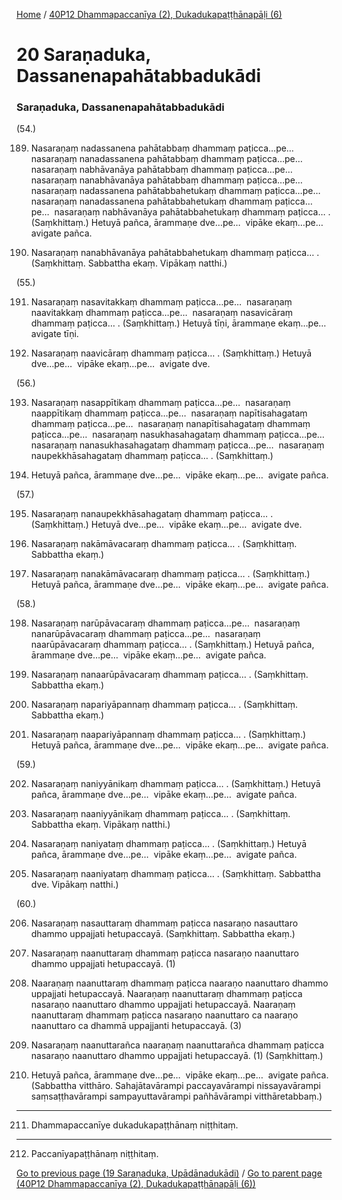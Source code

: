 
[Home](/) / [40P12 Dhammapaccanīya (2), Dukadukapaṭṭhānapāḷi (6)](/tipitaka/40P12.md)

# 20 Saraṇaduka, Dassanenapahātabbadukādi

### Saraṇaduka, Dassanenapahātabbadukādi

(54.)

189. Nasaraṇaṃ nadassanena pahātabbaṃ dhammaṃ paṭicca…pe…  nasaraṇaṃ nanadassanena pahātabbaṃ dhammaṃ paṭicca…pe…  nasaraṇaṃ nabhāvanāya pahātabbaṃ dhammaṃ paṭicca…pe…  nasaraṇaṃ nanabhāvanāya pahātabbaṃ dhammaṃ paṭicca…pe…  nasaraṇaṃ nadassanena pahātabbahetukaṃ dhammaṃ paṭicca…pe…  nasaraṇaṃ nanadassanena pahātabbahetukaṃ dhammaṃ paṭicca…pe…  nasaraṇaṃ nabhāvanāya pahātabbahetukaṃ dhammaṃ paṭicca… . (Saṃkhittaṃ.) Hetuyā pañca, ārammaṇe dve…pe…  vipāke ekaṃ…pe…  avigate pañca.

190. Nasaraṇaṃ nanabhāvanāya pahātabbahetukaṃ dhammaṃ paṭicca… . (Saṃkhittaṃ. Sabbattha ekaṃ. Vipākaṃ natthi.)

(55.)

191. Nasaraṇaṃ nasavitakkaṃ dhammaṃ paṭicca…pe…  nasaraṇaṃ naavitakkaṃ dhammaṃ paṭicca…pe…  nasaraṇaṃ nasavicāraṃ dhammaṃ paṭicca… . (Saṃkhittaṃ.) Hetuyā tīṇi, ārammaṇe ekaṃ…pe…  avigate tīṇi.

192. Nasaraṇaṃ naavicāraṃ dhammaṃ paṭicca… . (Saṃkhittaṃ.) Hetuyā dve…pe…  vipāke ekaṃ…pe…  avigate dve.

(56.)

193. Nasaraṇaṃ nasappītikaṃ dhammaṃ paṭicca…pe…  nasaraṇaṃ naappītikaṃ dhammaṃ paṭicca…pe…  nasaraṇaṃ napītisahagataṃ dhammaṃ paṭicca…pe…  nasaraṇaṃ nanapītisahagataṃ dhammaṃ paṭicca…pe…  nasaraṇaṃ nasukhasahagataṃ dhammaṃ paṭicca…pe…  nasaraṇaṃ nanasukhasahagataṃ dhammaṃ paṭicca…pe…  nasaraṇaṃ naupekkhāsahagataṃ dhammaṃ paṭicca… . (Saṃkhittaṃ.)

194. Hetuyā pañca, ārammaṇe dve…pe…  vipāke ekaṃ…pe…  avigate pañca.

(57.)

195. Nasaraṇaṃ nanaupekkhāsahagataṃ dhammaṃ paṭicca… . (Saṃkhittaṃ.) Hetuyā dve…pe…  vipāke ekaṃ…pe…  avigate dve.

196. Nasaraṇaṃ nakāmāvacaraṃ dhammaṃ paṭicca… . (Saṃkhittaṃ. Sabbattha ekaṃ.)

197. Nasaraṇaṃ nanakāmāvacaraṃ dhammaṃ paṭicca… . (Saṃkhittaṃ.) Hetuyā pañca, ārammaṇe dve…pe…  vipāke ekaṃ…pe…  avigate pañca.

(58.)

198. Nasaraṇaṃ narūpāvacaraṃ dhammaṃ paṭicca…pe…  nasaraṇaṃ nanarūpāvacaraṃ dhammaṃ paṭicca…pe…  nasaraṇaṃ naarūpāvacaraṃ dhammaṃ paṭicca… . (Saṃkhittaṃ.) Hetuyā pañca, ārammaṇe dve…pe…  vipāke ekaṃ…pe…  avigate pañca.

199. Nasaraṇaṃ nanaarūpāvacaraṃ dhammaṃ paṭicca… . (Saṃkhittaṃ. Sabbattha ekaṃ.)

200. Nasaraṇaṃ napariyāpannaṃ dhammaṃ paṭicca… . (Saṃkhittaṃ. Sabbattha ekaṃ.)

201. Nasaraṇaṃ naapariyāpannaṃ dhammaṃ paṭicca… . (Saṃkhittaṃ.) Hetuyā pañca, ārammaṇe dve…pe…  vipāke ekaṃ…pe…  avigate pañca.

(59.)

202. Nasaraṇaṃ naniyyānikaṃ dhammaṃ paṭicca… . (Saṃkhittaṃ.) Hetuyā pañca, ārammaṇe dve…pe…  vipāke ekaṃ…pe…  avigate pañca.

203. Nasaraṇaṃ naaniyyānikaṃ dhammaṃ paṭicca… . (Saṃkhittaṃ. Sabbattha ekaṃ. Vipākaṃ natthi.)

204. Nasaraṇaṃ naniyataṃ dhammaṃ paṭicca… . (Saṃkhittaṃ.) Hetuyā pañca, ārammaṇe dve…pe…  vipāke ekaṃ…pe…  avigate pañca.

205. Nasaraṇaṃ naaniyataṃ dhammaṃ paṭicca… . (Saṃkhittaṃ. Sabbattha dve. Vipākaṃ natthi.)

(60.)

206. Nasaraṇaṃ nasauttaraṃ dhammaṃ paṭicca nasaraṇo nasauttaro dhammo uppajjati hetupaccayā. (Saṃkhittaṃ. Sabbattha ekaṃ.)

207. Nasaraṇaṃ naanuttaraṃ dhammaṃ paṭicca nasaraṇo naanuttaro dhammo uppajjati hetupaccayā. (1)

208. Naaraṇaṃ naanuttaraṃ dhammaṃ paṭicca naaraṇo naanuttaro dhammo uppajjati hetupaccayā. Naaraṇaṃ naanuttaraṃ dhammaṃ paṭicca nasaraṇo naanuttaro dhammo uppajjati hetupaccayā. Naaraṇaṃ naanuttaraṃ dhammaṃ paṭicca nasaraṇo naanuttaro ca naaraṇo naanuttaro ca dhammā uppajjanti hetupaccayā. (3)

209. Nasaraṇaṃ naanuttarañca naaraṇaṃ naanuttarañca dhammaṃ paṭicca nasaraṇo naanuttaro dhammo uppajjati hetupaccayā. (1) (Saṃkhittaṃ.)

210. Hetuyā pañca, ārammaṇe dve…pe…  vipāke ekaṃ…pe…  avigate pañca. (Sabbattha vitthāro. Sahajātavārampi paccayavārampi nissayavārampi saṃsaṭṭhavārampi sampayuttavārampi pañhāvārampi vitthāretabbaṃ.)

---

211. Dhammapaccanīye dukadukapaṭṭhānaṃ niṭṭhitaṃ.



---

212. Paccanīyapaṭṭhānaṃ niṭṭhitaṃ.



[Go to previous page (19 Saraṇaduka, Upādānadukādi)](/tipitaka/40P12/19.md) / [Go to parent page (40P12 Dhammapaccanīya (2), Dukadukapaṭṭhānapāḷi (6))](/tipitaka/40P12/0.md)


